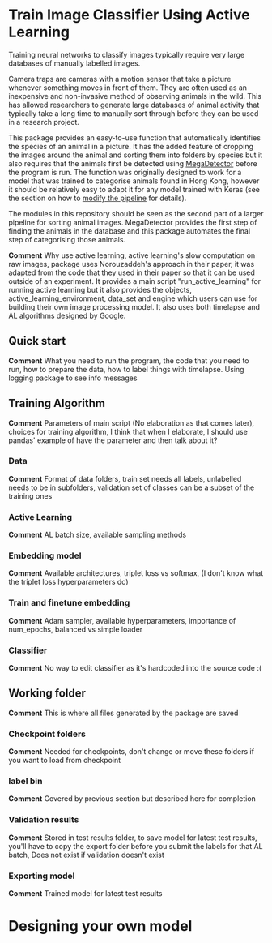 # Train Image Classifier Using Active Learning

Training neural networks to classify images typically require 
very large databases of manually labelled images. 


Camera traps are cameras with a motion sensor that take a picture
whenever something moves in front of them. They are often
used as an inexpensive and non-invasive method of observing animals 
in the wild. This has allowed researchers to generate large databases
of animal activity that typically take a long
time to manually sort through before they can be used
in a research project.

This package provides an easy-to-use function that automatically identifies
the species of an animal in a picture. It has the added feature of cropping the images
around the animal and sorting them into folders by species but it also requires that the animals first be 
detected using [MegaDetector](#megadetector) before the program is run.
The function was originally designed to work for a model that
was trained to categorise animals found in Hong Kong, however it should be relatively easy
to adapt it for any model trained with Keras 
(see the section on how to [modify the pipeline](#how-to-modify-the-package-for-a-new-model) 
for details).

The modules in this repository should be seen as the second part of a larger pipeline
for sorting animal images. MegaDetector provides the first step of finding the
animals in the database and this package automates the final step of categorising
those animals.


**Comment** Why use active learning, active learning's slow computation on
raw images, package uses Norouzaddeh's approach in their paper, it was
adapted from the code that they used in their paper so that it can be
used outside of an experiment. It provides a main script "run_active_learning"
for running active learning but it also provides the objects, active_learning_environment,
data_set and engine which users can use for building their own image processing model.
It also uses both timelapse and AL algorithms designed by Google.

## Quick start

**Comment** What you need to run the program, the code that you need to run, 
how to prepare the data, how to label
things with timelapse. Using logging package to see info messages

## Training Algorithm

**Comment** Parameters of main script (No elaboration as that comes later), choices for training algorithm,
I think that when I elaborate, I should use pandas' example of have the parameter and then talk
about it?

### Data

**Comment** Format of data folders, train set needs all labels, unlabelled needs to be
in subfolders, validation set of classes can be a subset of the training ones

### Active Learning

**Comment** AL batch size, available sampling methods

### Embedding model

**Comment** Available architectures, triplet loss vs softmax, 
(I don't know what the triplet loss hyperparameters do)

### Train and finetune embedding

**Comment** Adam sampler, available hyperparameters, importance of num_epochs, balanced vs simple loader

### Classifier

**Comment** No way to edit classifier as it's hardcoded into the source code :(

## Working folder

**Comment** This is where all files generated by the package are
saved

### Checkpoint folders

**Comment** Needed for checkpoints, don't change or move these
folders if you want to load from checkpoint

### label bin

**Comment** Covered by previous section but described here for completion

### Validation results

**Comment** Stored in test results folder, to save model for
latest test results, you'll have to copy the export
folder before you submit the labels for that AL batch,
Does not exist if validation doesn't exist

### Exporting model

**Comment** Trained model for latest test results

# Designing your own model